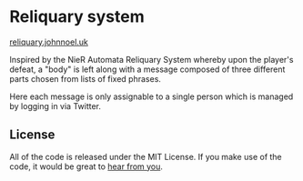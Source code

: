 # Reliquary system

[reliquary.johnnoel.uk](https://reliquary.johnnoel.uk/)

Inspired by the NieR Automata Reliquary System whereby upon the player's defeat, a "body" is left along with a message composed of three different parts chosen from lists of fixed phrases.

Here each message is only assignable to a single person which is managed by logging in via Twitter.

## License

All of the code is released under the MIT License. If you make use of the code, it would be great to [hear from you](https://twitter.com/ceetea_).
